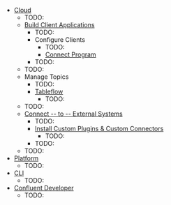 * [Cloud](cloud.overview.md)
  * TODO:
  * [Build Client Applications](client-apps.overview.md)
    * TODO:
    * Configure Clients
      * TODO:
      * [Connect Program](client-apps.connect-w-confluent.md)
    * TODO:
  * TODO:
  * Manage Topics
    * TODO:
    * [Tableflow](topics.tableflow.overview.md)
      * TODO:
  * TODO:
  * [Connect -- to -- External Systems](connectors.index.md)
    * TODO:
    * [Install Custom Plugins & Custom Connectors](connectors.bring-your-connector.overview.md)
      * TODO:
    * TODO:
  * TODO:
* [Platform](platform.overview.md)
  * TODO:
* [CLI](confluent-cli.overview.md)
  * TODO:
* [Confluent Developer](https://developer.confluent.io/)
  * TODO: